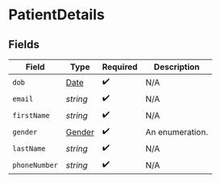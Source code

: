 # PatientDetails


## Fields

| Field                                                                                         | Type                                                                                          | Required                                                                                      | Description                                                                                   |
| --------------------------------------------------------------------------------------------- | --------------------------------------------------------------------------------------------- | --------------------------------------------------------------------------------------------- | --------------------------------------------------------------------------------------------- |
| `dob`                                                                                         | [Date](https://developer.mozilla.org/en-US/docs/Web/JavaScript/Reference/Global_Objects/Date) | :heavy_check_mark:                                                                            | N/A                                                                                           |
| `email`                                                                                       | *string*                                                                                      | :heavy_check_mark:                                                                            | N/A                                                                                           |
| `firstName`                                                                                   | *string*                                                                                      | :heavy_check_mark:                                                                            | N/A                                                                                           |
| `gender`                                                                                      | [Gender](../../models/shared/gender.md)                                                       | :heavy_check_mark:                                                                            | An enumeration.                                                                               |
| `lastName`                                                                                    | *string*                                                                                      | :heavy_check_mark:                                                                            | N/A                                                                                           |
| `phoneNumber`                                                                                 | *string*                                                                                      | :heavy_check_mark:                                                                            | N/A                                                                                           |